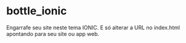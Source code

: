 # bottle_ionic
Engarrafe seu site neste tema IONIC. E só alterar a URL no index.html apontando para seu site ou app web. 
